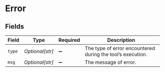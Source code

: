 # Error


## Fields

| Field                                                      | Type                                                       | Required                                                   | Description                                                |
| ---------------------------------------------------------- | ---------------------------------------------------------- | ---------------------------------------------------------- | ---------------------------------------------------------- |
| `type`                                                     | *Optional[str]*                                            | :heavy_minus_sign:                                         | The type of error encountered during the tool’s execution. |
| `msg`                                                      | *Optional[str]*                                            | :heavy_minus_sign:                                         | The message of error.                                      |